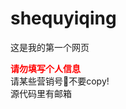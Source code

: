 # shequyiqing
这是我的第一个网页
<style>
  div{
   color:red
  }
</style>
<div><strong>请勿填写个人信息</strong></div>
请某些营销号🔨不要copy! <br>
源代码里有邮箱
